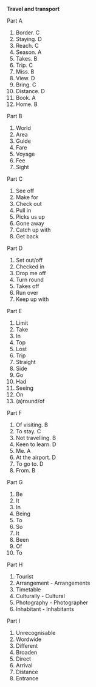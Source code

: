 **Travel and transport**

Part A
1. Border. C
2. Staying. D
3. Reach. C
4. Season. A
5. Takes. B
6. Trip. C
7. Miss. B
8. View. D
9. Bring. C
10. Distance. D
11. Book. A
12. Home. B

Part B
1. World
2. Area
3. Guide
4. Fare
5. Voyage
6. Fee
7. Sight

Part C
1. See off
2. Make for
3. Check out
4. Pull in
5. Picks us up
6. Gone away
7. Catch up with
8. Get back

Part D
1. Set out/off
2. Checked in
3. Drop me off
4. Turn round
5. Takes off
6. Run over
7. Keep up with

Part E
1. Limit
2. Take
3. In
4. Top
5. Lost
6. Trip
7. Straight
8. Side
9. Go
10. Had
11. Seeing
12. On
13. (a)round/of

Part F
1. Of visiting. B
2. To stay. C
3. Not travelling. B
4. Keen to learn. D
5. Me. A
6. At the airport. D
7. To go to. D
8. From. B

Part G
1. Be
2. It
3. In
4. Being
5. To
6. So
7. It
8. Been
9. Of
10. To

Part H
1. Tourist
2. Arrangement - Arrangements
3. Timetable
4. Culturally - Cultural
5. Photography - Photographer
6. Inhabitant - Inhabitants

Part I
1. Unrecognisable
2. Wordwide
3. Different
4. Broaden
5. Direct
6. Arrival
7. Distance
8. Entrance
